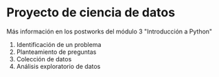 # Proyecto de ciencia de datos

Más información en los postworks del módulo 3 "Introducción a Python"

1. Identificación de un problema
2. Planteamiento de preguntas
3. Colección de datos
4. Análisis exploratorio de datos
